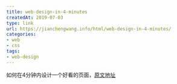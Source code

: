 ```yaml
---
title: web-design-in-4-minutes
createdAt: 2019-07-03
type: link
url: https://jianchengwang.info/html/web-design-in-4-minutes/
categories: 
- web
- css
tags: 
- web-design
---
```


如何在4分钟内设计一个好看的页面，[原文地址](https://jgthms.com/web-design-in-4-minutes/)

<!--more-->
